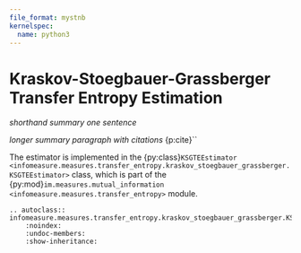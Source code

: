 ```yaml
---
file_format: mystnb
kernelspec:
  name: python3
---
```


# Kraskov-Stoegbauer-Grassberger Transfer Entropy Estimation

_shorthand summary one sentence_

_longer summary paragraph with citations_
{p:cite}``

The estimator is implemented in the {py:class}`KSGTEEstimator <infomeasure.measures.transfer_entropy.kraskov_stoegbauer_grassberger.KSGTEEstimator>` class,
which is part of the {py:mod}`im.measures.mutual_information <infomeasure.measures.transfer_entropy>` module.

```{eval-rst}
.. autoclass:: infomeasure.measures.transfer_entropy.kraskov_stoegbauer_grassberger.KSGTEEstimator
    :noindex:
    :undoc-members:
    :show-inheritance:
```
